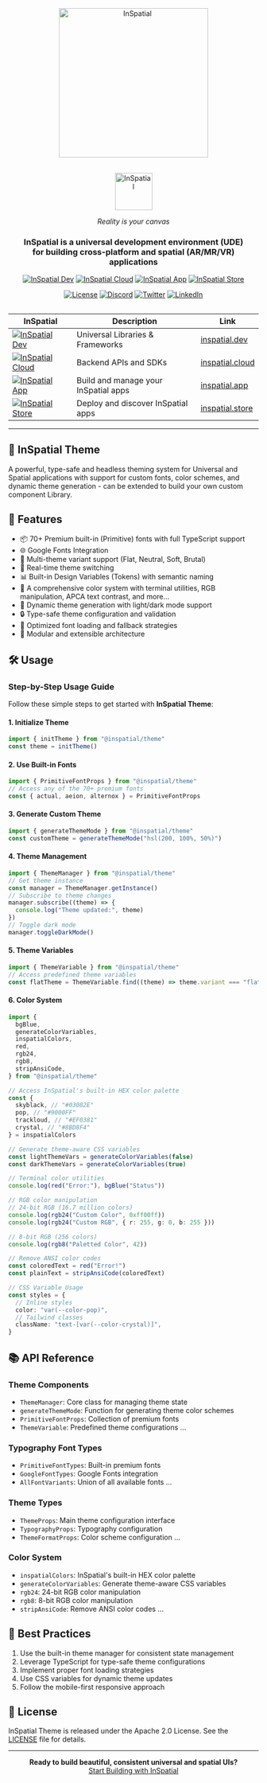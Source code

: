 <div align="center">
    <!-- <a href="https://inspatiallabs.com#gh-dark-mode-only" target="_blank">
    <img src="https://inspatial-storage.s3.eu-west-2.amazonaws.com/media/icon-brutal-light.svg" alt="InSpatial" width="300"/>
   </a> -->

<a href="https://inspatiallabs.com" target="_blank">
    <img src="https://inspatial-storage.s3.eu-west-2.amazonaws.com/media/icon-brutal-dark.svg" alt="InSpatial" width="300"/>
   </a>

<br>
   <br>

<p align="center">
  <!-- <a href="https://inspatiallabs.com#gh-dark-mode-only" target="_blank">
        <img src="https://inspatial-storage.s3.eu-west-2.amazonaws.com/media/logo-light.svg" height="75" alt="InSpatial">
    </a> -->
      <a href="https://inspatiallabs.com" target="_blank">
        <img src="https://inspatial-storage.s3.eu-west-2.amazonaws.com/media/logo-dark.svg" height="75" alt="InSpatial">
    </a>
</p>

_Reality is your canvas_

<h3 align="center">
  InSpatial is a universal development environment (UDE) <br> for building cross-platform and spatial (AR/MR/VR) applications
</h3>

[![InSpatial Dev](https://inspatial-storage.s3.eu-west-2.amazonaws.com/media/dev-badge.svg)](https://www.inspatial.dev)
[![InSpatial Cloud](https://inspatial-storage.s3.eu-west-2.amazonaws.com/media/cloud-badge.svg)](https://www.inspatial.cloud)
[![InSpatial App](https://inspatial-storage.s3.eu-west-2.amazonaws.com/media/app-badge.svg)](https://www.inspatial.app)
[![InSpatial Store](https://inspatial-storage.s3.eu-west-2.amazonaws.com/media/store-badge.svg)](https://www.inspatial.store)

[![License](https://img.shields.io/badge/license-Apache%202.0-blue.svg)](https://opensource.org/licenses/Apache-2.0)
[![Discord](https://img.shields.io/badge/discord-join_us-5a66f6.svg?style=flat-square)](https://discord.gg/inspatiallabs)
[![Twitter](https://img.shields.io/badge/twitter-follow_us-1d9bf0.svg?style=flat-square)](https://twitter.com/inspatiallabs)
[![LinkedIn](https://img.shields.io/badge/linkedin-connect_with_us-0a66c2.svg?style=flat-square)](https://www.linkedin.com/company/inspatiallabs)

</div>

## 

<div align="center">

| InSpatial                                                                                                                     | Description                          | Link                                           |
| ----------------------------------------------------------------------------------------------------------------------------- | ------------------------------------ | ---------------------------------------------- |
| [![InSpatial Dev](https://inspatial-storage.s3.eu-west-2.amazonaws.com/media/dev-badge.svg)](https://www.inspatial.dev)       | Universal Libraries & Frameworks          | [inspatial.dev](https://www.inspatial.dev)     |
| [![InSpatial Cloud](https://inspatial-storage.s3.eu-west-2.amazonaws.com/media/cloud-badge.svg)](https://www.inspatial.cloud) | Backend APIs and SDKs                | [inspatial.cloud](https://www.inspatial.cloud) |
| [![InSpatial App](https://inspatial-storage.s3.eu-west-2.amazonaws.com/media/app-badge.svg)](https://www.inspatial.app)       | Build and manage your InSpatial apps | [inspatial.app](https://www.inspatial.app)     |
| [![InSpatial Store](https://inspatial-storage.s3.eu-west-2.amazonaws.com/media/store-badge.svg)](https://www.inspatial.store) | Deploy and discover InSpatial apps   | [inspatial.store](https://www.inspatial.store) |

</div>

---

## 🎨 InSpatial Theme

A powerful, type-safe and headless theming system for Universal and Spatial applications with support for custom fonts, color schemes, and dynamic theme generation - can be extended to build your own custom component Library.

## 🌟 Features

- 📦 70+ Premium built-in (Primitive) fonts with full TypeScript support
- 🌐 Google Fonts Integration
- 🎯 Multi-theme variant support (Flat, Neutral, Soft, Brutal)
- 🔄 Real-time theme switching
- 📊 Built-in Design Variables (Tokens) with semantic naming
- 💪 A comprehensive color system with terminal utilities, RGB manipulation, APCA text contrast, and more...
- 🎨 Dynamic theme generation with light/dark mode support
- 🔒 Type-safe theme configuration and validation
- 🚀 Optimized font loading and fallback strategies
- 🧩 Modular and extensible architecture

## 🛠️ Usage

### Step-by-Step Usage Guide

Follow these simple steps to get started with **InSpatial Theme**:

#### 1. **Initialize Theme**

```typescript
import { initTheme } from "@inspatial/theme"
const theme = initTheme()
```

#### 2. **Use Built-in Fonts**

```typescript
import { PrimitiveFontProps } from "@inspatial/theme"
// Access any of the 70+ premium fonts
const { actual, aeion, alternox } = PrimitiveFontProps
```

#### 3. **Generate Custom Theme**

```typescript
import { generateThemeMode } from "@inspatial/theme"
const customTheme = generateThemeMode("hsl(200, 100%, 50%)")
```

#### 4. **Theme Management**

```typescript
import { ThemeManager } from "@inspatial/theme"
// Get theme instance
const manager = ThemeManager.getInstance()
// Subscribe to theme changes
manager.subscribe((theme) => {
  console.log("Theme updated:", theme)
})
// Toggle dark mode
manager.toggleDarkMode()
```

#### 5. **Theme Variables**

```typescript
import { ThemeVariable } from "@inspatial/theme"
// Access predefined theme variables
const flatTheme = ThemeVariable.find((theme) => theme.variant === "flat")
```

#### 6. **Color System**

```typescript
import {
  bgBlue,
  generateColorVariables,
  inspatialColors,
  red,
  rgb24,
  rgb8,
  stripAnsiCode,
} from "@inspatial/theme"

// Access InSpatial's built-in HEX color palette
const {
  skyblack, // "#03082E"
  pop, // "#9000FF"
  trackloud, // "#EF0381"
  crystal, // "#8BD8F4"
} = inspatialColors

// Generate theme-aware CSS variables
const lightThemeVars = generateColorVariables(false)
const darkThemeVars = generateColorVariables(true)

// Terminal color utilities
console.log(red("Error:"), bgBlue("Status"))

// RGB color manipulation
// 24-bit RGB (16.7 million colors)
console.log(rgb24("Custom Color", 0xff00ff))
console.log(rgb24("Custom RGB", { r: 255, g: 0, b: 255 }))

// 8-bit RGB (256 colors)
console.log(rgb8("Paletted Color", 42))

// Remove ANSI color codes
const coloredText = red("Error!")
const plainText = stripAnsiCode(coloredText)

// CSS Variable Usage
const styles = {
  // Inline styles
  color: "var(--color-pop)",
  // Tailwind classes
  className: "text-[var(--color-crystal)]",
}
```

## 📚 API Reference

### Theme Components

- `ThemeManager`: Core class for managing theme state
- `generateThemeMode`: Function for generating theme color schemes
- `PrimitiveFontProps`: Collection of premium fonts
- `ThemeVariable`: Predefined theme configurations
  ...

### Typography Font Types

- `PrimitiveFontTypes`: Built-in premium fonts
- `GoogleFontTypes`: Google Fonts integration
- `AllFontVariants`: Union of all available fonts
  ...

### Theme Types

- `ThemeProps`: Main theme configuration interface
- `TypographyProps`: Typography configuration
- `ThemeFormatProps`: Color scheme configuration
  ...

### Color System

- `inspatialColors`: InSpatial's built-in HEX color palette
- `generateColorVariables`: Generate theme-aware CSS variables
- `rgb24`: 24-bit RGB color manipulation
- `rgb8`: 8-bit RGB color manipulation
- `stripAnsiCode`: Remove ANSI color codes
  ...

## 🎯 Best Practices

1. Use the built-in theme manager for consistent state management
2. Leverage TypeScript for type-safe theme configurations
3. Implement proper font loading strategies
4. Use CSS variables for dynamic theme updates
5. Follow the mobile-first responsive approach

## 📄 License

InSpatial Theme is released under the Apache 2.0 License. See the [LICENSE](LICENSE) file for details.

---

<div align="center">
  <strong>Ready to build beautiful, consistent universal and spatial UIs?</strong>
  <br>
  <a href="https://www.inspatial.app">Start Building with InSpatial</a>
</div>
